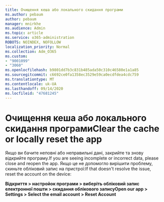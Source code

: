 ```yaml
---
title: Очищення кеша або локального скидання програми
ms.author: pebaum
author: pebaum
manager: mnirkhe
ms.audience: Admin
ms.topic: article
ms.service: o365-administration
ROBOTS: NOINDEX, NOFOLLOW
localization_priority: Normal
ms.collection: Adm_O365
ms.custom:
- "9001099"
- "3060"
ms.openlocfilehash: b9801dd7b3c831b485ada50c310c46580e1a1a85
ms.sourcegitcommit: c6692ce0fa1358ec3529e59ca0ecdfdea4cdc759
ms.translationtype: MT
ms.contentlocale: uk-UA
ms.lasthandoff: 09/14/2020
ms.locfileid: "47681245"
---
```

# <a name="clear-the-cache-or-locally-reset-the-app"></a><span data-ttu-id="f68ba-102">Очищення кеша або локального скидання програми</span><span class="sxs-lookup"><span data-stu-id="f68ba-102">Clear the cache or locally reset the app</span></span>

<span data-ttu-id="f68ba-103">Якщо ви бачите неповні або неправильні дані, закрийте та знову відкрийте програму.</span><span class="sxs-lookup"><span data-stu-id="f68ba-103">If you are seeing incomplete or incorrect data, please close and reopen the app.</span></span>  <span data-ttu-id="f68ba-104">Якщо це не допомогло вирішити проблему, скиньте обліковий запис на пристрої:</span><span class="sxs-lookup"><span data-stu-id="f68ba-104">If that doesn't resolve the issue, reset the account on the device:</span></span> 

<span data-ttu-id="f68ba-105">**Відкриття > настройок програми > виберіть обліковий запис електронної пошти > скидання облікового запису**</span><span class="sxs-lookup"><span data-stu-id="f68ba-105">**Open our app > Settings > Select the email account > Reset Account**</span></span>